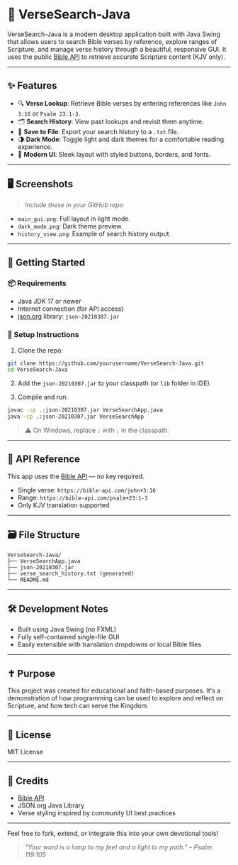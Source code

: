 # 📖 VerseSearch-Java

VerseSearch-Java is a modern desktop application built with Java Swing that allows users to search Bible verses by reference, explore ranges of Scripture, and manage verse history through a beautiful, responsive GUI. It uses the public [Bible API](https://bible-api.com/) to retrieve accurate Scripture content (KJV only).

---

## ✨ Features

- 🔍 **Verse Lookup**: Retrieve Bible verses by entering references like `John 3:16` or `Psalm 23:1-3`.
- 🗂 **Search History**: View past lookups and revisit them anytime.
- 💾 **Save to File**: Export your search history to a `.txt` file.
- 🌗 **Dark Mode**: Toggle light and dark themes for a comfortable reading experience.
- 🎨 **Modern UI**: Sleek layout with styled buttons, borders, and fonts.

---

## 🖥️ Screenshots
> _Include these in your GitHub repo_
- `main_gui.png`: Full layout in light mode.
- `dark_mode.png`: Dark theme preview.
- `history_view.png`: Example of search history output.

---

## 🚀 Getting Started

### 📦 Requirements
- Java JDK 17 or newer
- Internet connection (for API access)
- [json.org](https://mvnrepository.com/artifact/org.json/json) library: `json-20210307.jar`

### 🧩 Setup Instructions

1. Clone the repo:
```bash
git clone https://github.com/yourusername/VerseSearch-Java.git
cd VerseSearch-Java
```

2. Add the `json-20210307.jar` to your classpath (or `lib` folder in IDE).

3. Compile and run:
```bash
javac -cp .:json-20210307.jar VerseSearchApp.java
java -cp .:json-20210307.jar VerseSearchApp
```

> ⚠️ On Windows, replace `:` with `;` in the classpath.

---

## 🔌 API Reference
This app uses the [Bible API](https://bible-api.com/) — no key required.
- Single verse: `https://bible-api.com/john+3:16`
- Range: `https://bible-api.com/psalm+23:1-3`
- Only KJV translation supported

---

## 🗃️ File Structure
```
VerseSearch-Java/
├── VerseSearchApp.java
├── json-20210307.jar
├── verse_search_history.txt (generated)
└── README.md
```

---

## 🛠 Development Notes
- Built using Java Swing (no FXML)
- Fully self-contained single-file GUI
- Easily extensible with translation dropdowns or local Bible files

---

## ✝️ Purpose
This project was created for educational and faith-based purposes. It's a demonstration of how programming can be used to explore and reflect on Scripture, and how tech can serve the Kingdom.

---

## 📄 License
MIT License

---

## 🙌 Credits
- [Bible API](https://bible-api.com/)
- JSON.org Java Library
- Verse styling inspired by community UI best practices

---

Feel free to fork, extend, or integrate this into your own devotional tools!

> _"Your word is a lamp to my feet and a light to my path." – Psalm 119:105_
